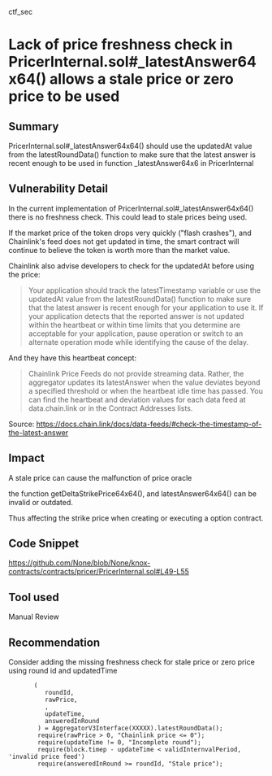 ctf_sec
# Lack of price freshness check in PricerInternal.sol#_latestAnswer64x64() allows a stale price or zero price to be used

## Summary

PricerInternal.sol#_latestAnswer64x64() should use the updatedAt value from the latestRoundData() function to make sure that the latest answer is recent enough to be used in function _latestAnswer64x6 in PricerInternal

## Vulnerability Detail

In the current implementation of PricerInternal.sol#_latestAnswer64x64() there is no freshness check. This could lead to stale prices being used.

If the market price of the token drops very quickly ("flash crashes"), and Chainlink's feed does not get updated in time, the smart contract will continue to believe the token is worth more than the market value.

Chainlink also advise developers to check for the updatedAt before using the price:

>Your application should track the latestTimestamp variable or use the updatedAt value from the latestRoundData() function to make sure that the latest answer is recent enough for your application to use it. If your application detects that the reported answer is not updated within the heartbeat or within time limits that you determine are acceptable for your application, pause operation or switch to an alternate operation mode while identifying the cause of the delay.

And they have this heartbeat concept:

>Chainlink Price Feeds do not provide streaming data. Rather, the aggregator updates its latestAnswer when the value deviates beyond a specified threshold or when the heartbeat idle time has passed. You can find the heartbeat and deviation values for each data feed at data.chain.link or in the Contract Addresses lists.

Source: https://docs.chain.link/docs/data-feeds/#check-the-timestamp-of-the-latest-answer

## Impact

A stale price can cause the malfunction of price oracle

the function getDeltaStrikePrice64x64(), and latestAnswer64x64() can be invalid or outdated.

Thus affecting the strike price when creating or executing a option contract.

## Code Snippet

https://github.com/None/blob/None/knox-contracts/contracts/pricer/PricerInternal.sol#L49-L55

## Tool used

Manual Review

## Recommendation

Consider adding the missing freshness check for stale price or zero price using round id and updatedTime

```solidity
       (
          roundId,
          rawPrice,
          ,
          updateTime,
          answeredInRound
        ) = AggregatorV3Interface(XXXXX).latestRoundData();
        require(rawPrice > 0, "Chainlink price <= 0");
        require(updateTime != 0, "Incomplete round");
        require(block.timep - updateTime < validInternvalPeriod, 'invalid price feed')
        require(answeredInRound >= roundId, "Stale price");
```

